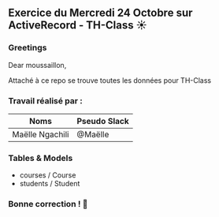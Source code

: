## Exercice du Mercredi 24 Octobre sur ActiveRecord - TH-Class :sunny:

### Greetings

<p>Dear moussaillon,</p>
<p>Attaché à ce repo se trouve toutes les données pour TH-Class</strong></p>
    
### Travail réalisé par :
Noms | Pseudo Slack
------------ | -------------
Maëlle Ngachili|@Maëlle


### Tables & Models
<ul>
  <li>courses / Course</li>
  <li>students / Student</li>
</ul>


### Bonne correction ! :poop:

